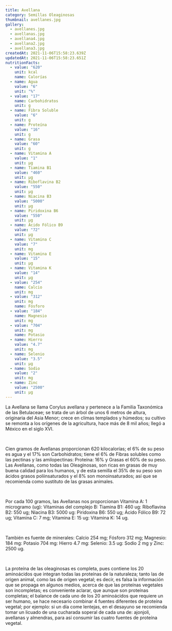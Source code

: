 ```yaml
---
title: Avellana
category: Semillas Oleaginosas
thumbnail: avellanes.jpg
gallery:
  - avellanes.jpg
  - avellanas.jpg
  - avellana4.jpg
  - avellana2.jpg
  - avellana3.jpg
createdAt: 2021-11-06T15:58:23.639Z
updatedAt: 2021-11-06T15:58:23.651Z
nutritionFacts:
  - value: "620"
    unit: kcal
    name: Calorías
  - name: Agua
    value: "6"
    unit: "%"
  - value: "17"
    name: Carbohidratos
    unit: g
  - name: Fibra Soluble
    value: "6"
    unit: g
  - name: Proteína
    value: "16"
    unit: g
  - name: Grasa
    value: "60"
    unit: g
  - name: Vitamina A
    value: "1"
    unit: µg
  - name: Tiamina B1
    value: "460"
    unit: µg
  - name: Riboflavina B2
    value: "550"
    unit: µg
  - name: Niacina B3
    value: "5000"
    unit: µg
  - name: Piridoxina B6
    value: "550"
    unit: µg
  - name: Ácido Fólico B9
    value: "72"
    unit: µg
  - name: Vitamina C
    value: "7"
    unit: mg
  - name: Vitamina E
    value: "15"
    unit: µg
  - name: Vitamina K
    value: "14"
    unit: µg
  - value: "254"
    name: Calcio
    unit: mg
  - value: "312"
    unit: mg
    name: Fósforo
  - value: "184"
    name: Magnesio
    unit: mg
  - value: "704"
    unit: mg
    name: Potasio
  - name: Hierro
    value: "4.7"
    unit: mg
  - name: Selenio
    value: "3.5"
    unit: µg
  - name: Sodio
    value: "2"
    unit: mg
  - name: Zinc
    value: "2500"
    unit: µg
---
```

La Avellana se llama Corylus avellana y pertenece a la Familia Taxonómica de las Betulaceae; se trata de un árbol de unos 6 metros de altura, originaria del Asia Menor; crece en climas templados y húmedos; su cultivo se remonta a los orígenes de la agricultura, hace más de 8 mil años; llegó a México en el siglo XVI.

<br/>

Cien gramos de Avellanas proporcionan 620 kilocalorías; el 6% de su peso es agua y el 17% son Carbohidratos; tiene el 6% de Fibras solubles como las pectinas y las amilopectinas: Proteína: 16% y Grasas el 60% de su peso. Las Avellanas, como todas las Oleaginosas, son ricas en grasas de muy buena calidad para los humanos, y de esta semilla el 35% de su peso son ácidos grasos poliinsaturados y el 8% son monoinsaturados; así que se recomienda como 
sustituto de las grasas animales.

<br/>

Por cada 100 gramos, las Avellanas nos proporcionan Vitamina A: 1 microgramo (ug): Vitaminas del complejo B: Tiamina B1: 460 ug: Riboflavina B2: 550 ug; Niacina B3: 5000 ug: Piridoxina B6: 550 ug; Ácido Fólico B9: 72 ug; Vitamina C: 7 mg; Vitamina E: 15 ug: Vitamina K: 14 ug.

<br/>

También es fuente de minerales: Calcio 254 mg; Fósforo 312 mg; Magnesio: 184 mg: Potasio 704 mg: Hierro 4.7 mg: Selenio: 3.5 ug: Sodio 2 mg y Zinc: 2500 ug.

<br/>

La proteína de las oleaginosas es completa, pues contiene los 20 aminoácidos que integran todas las proteínas de la naturaleza; tanto las de origen animal, como las de origen vegetal; es decir, es falsa la información que se propaga en algunos medios, acerca de que las proteínas vegetales son incompletas; es conveniente aclarar, que aunque son proteínas completas; el balance de cada uno de los 20 aminoácidos que requiere un ser humano, se hace necesario combinar 4 fuentes diferentes de proteína vegetal; por ejemplo: si un día come lentejas, en el desayuno se recomienda tomar un licuado de una cucharada soperal de cada una de: ajonjoli, avellanas y almendras, para así consumir las cuatro fuentes de proteína vegetal.